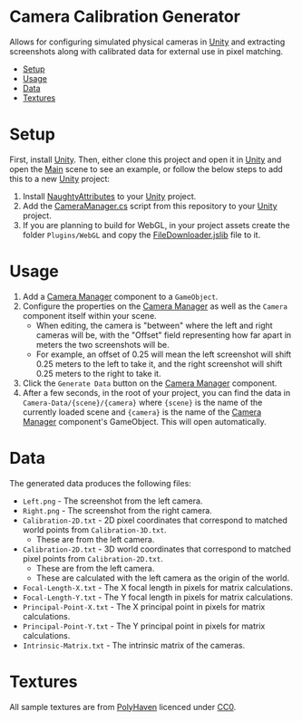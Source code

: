 ﻿# Camera Calibration Generator

Allows for configuring simulated physical cameras in [Unity](https://unity.com "Unity") and extracting screenshots along with calibrated data for external use in pixel matching.

- [Setup](#setup "Setup")
- [Usage](#usage "Usage")
- [Data](#data "Data")
- [Textures](#textures "Textures")

# Setup

First, install [Unity](https://unity.com "Unity"). Then, either clone this project and open it in [Unity](https://unity.com "Unity") and open the [Main](Assets/Main.unity "Main") scene to see an example, or follow the below steps to add this to a new [Unity](https://unity.com "Unity") project:

1. Install [NaughtyAttributes](https://github.com/dbrizov/NaughtyAttributes "NaughtyAttributes") to your [Unity](https://unity.com "Unity") project.
2. Add the [CameraManager.cs](Assets/CameraManager.cs "CameraManager.cs") script from this repository to your [Unity](https://unity.com "Unity") project.
3. If you are planning to build for WebGL, in your project assets create the folder `Plugins/WebGL` and copy the [FileDownloader.jslib](Assets/Plugins/WebGL/FileDownloader.jslib "FileDownloader.jslib") file to it.

# Usage

1. Add a [Camera Manager](Assets/CameraManager.cs "CameraManager.cs") component to a `GameObject`.
2. Configure the properties on the [Camera Manager](Assets/CameraManager.cs "CameraManager.cs") as well as the `Camera` component itself within your scene.
    - When editing, the camera is "between" where the left and right cameras will be, with the "Offset" field representing how far apart in meters the two screenshots will be.
    - For example, an offset of 0.25 will mean the left screenshot will shift 0.25 meters to the left to take it, and the right screenshot will shift 0.25 meters to the right to take it.
3. Click the `Generate Data` button on the [Camera Manager](Assets/CameraManager.cs "CameraManager.cs") component.
4. After a few seconds, in the root of your project, you can find the data in `Camera-Data/{scene}/{camera}` where `{scene}` is the name of the currently loaded scene and `{camera}` is the name of the [Camera Manager](Assets/CameraManager.cs "CameraManager.cs") component's GameObject. This will open automatically.

# Data

The generated data produces the following files:

- `Left.png` - The screenshot from the left camera.
- `Right.png` - The screenshot from the right camera.
- `Calibration-2D.txt` - 2D pixel coordinates that correspond to matched world points from `Calibration-3D.txt`.
    - These are from the left camera.
- `Calibration-2D.txt` - 3D world coordinates that correspond to matched pixel points from `Calibration-2D.txt`.
    - These are from the left camera.
    - These are calculated with the left camera as the origin of the world.
- `Focal-Length-X.txt` - The X focal length in pixels for matrix calculations.
- `Focal-Length-Y.txt` - The Y focal length in pixels for matrix calculations.
- `Principal-Point-X.txt` - The X principal point in pixels for matrix calculations.
- `Principal-Point-Y.txt` - The Y principal point in pixels for matrix calculations.
- `Intrinsic-Matrix.txt` - The intrinsic matrix of the cameras.

# Textures

All sample textures are from [PolyHaven](https://polyhaven.com "PolyHaven") licenced under [CC0](https://polyhaven.com/license "CC0").